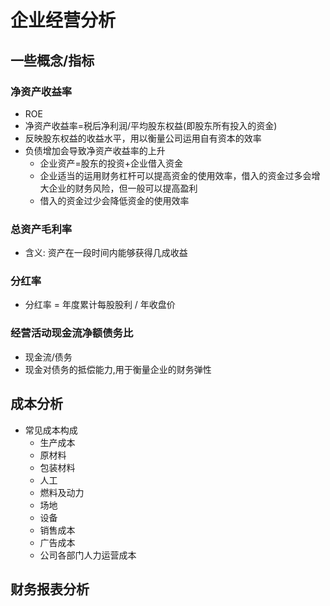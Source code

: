 # 企业经营分析

## 一些概念/指标
### 净资产收益率
- ROE
- 净资产收益率=税后净利润/平均股东权益(即股东所有投入的资金)
- 反映股东权益的收益水平，用以衡量公司运用自有资本的效率
- 负债增加会导致净资产收益率的上升
  - 企业资产=股东的投资+企业借入资金
  - 企业适当的运用财务杠杆可以提高资金的使用效率，借入的资金过多会增大企业的财务风险，但一般可以提高盈利
  - 借入的资金过少会降低资金的使用效率
### 总资产毛利率
- 含义: 资产在一段时间内能够获得几成收益
### 分红率
- 分红率 = 年度累计每股股利 / 年收盘价
### 经营活动现金流净额债务比
- 现金流/债务
- 现金对债务的抵偿能力,用于衡量企业的财务弹性


## 成本分析
- 常见成本构成
  -  生产成本
    - 原材料
    - 包装材料
    - 人工
    - 燃料及动力
    - 场地
    - 设备
  - 销售成本
  - 广告成本
  - 公司各部门人力运营成本


## 财务报表分析
